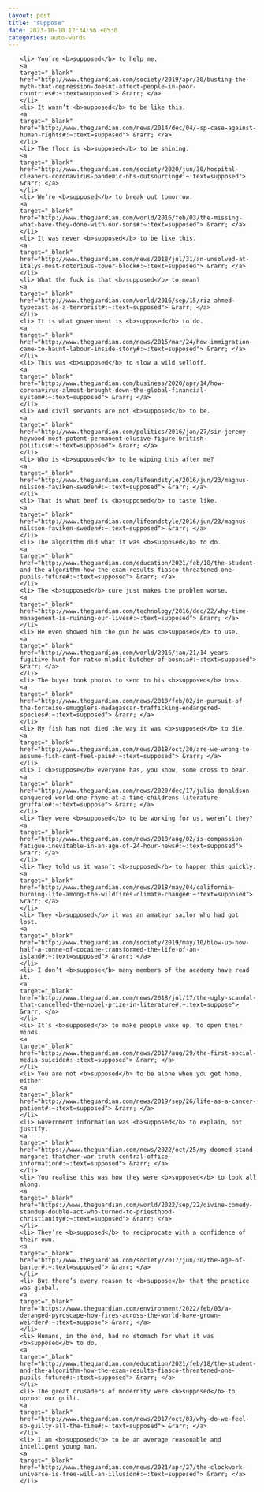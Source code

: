 ```yaml
---
layout: post
title: "suppose"
date: 2023-10-10 12:34:56 +0530
categories: auto-words
---
```

<ol>

    <li> You’re <b>supposed</b> to help me.
    <a 
    target="_blank" 
    href="http://www.theguardian.com/society/2019/apr/30/busting-the-myth-that-depression-doesnt-affect-people-in-poor-countries#:~:text=supposed"> &rarr; </a>
    </li>
    <li> It wasn’t <b>supposed</b> to be like this.
    <a 
    target="_blank" 
    href="http://www.theguardian.com/news/2014/dec/04/-sp-case-against-human-rights#:~:text=supposed"> &rarr; </a>
    </li>
    <li> The floor is <b>supposed</b> to be shining.
    <a 
    target="_blank" 
    href="http://www.theguardian.com/society/2020/jun/30/hospital-cleaners-coronavirus-pandemic-nhs-outsourcing#:~:text=supposed"> &rarr; </a>
    </li>
    <li> We’re <b>supposed</b> to break out tomorrow.
    <a 
    target="_blank" 
    href="http://www.theguardian.com/world/2016/feb/03/the-missing-what-have-they-done-with-our-sons#:~:text=supposed"> &rarr; </a>
    </li>
    <li> It was never <b>supposed</b> to be like this.
    <a 
    target="_blank" 
    href="http://www.theguardian.com/news/2018/jul/31/an-unsolved-at-italys-most-notorious-tower-block#:~:text=supposed"> &rarr; </a>
    </li>
    <li> What the fuck is that <b>supposed</b> to mean?
    <a 
    target="_blank" 
    href="http://www.theguardian.com/world/2016/sep/15/riz-ahmed-typecast-as-a-terrorist#:~:text=supposed"> &rarr; </a>
    </li>
    <li> It is what government is <b>supposed</b> to do.
    <a 
    target="_blank" 
    href="http://www.theguardian.com/news/2015/mar/24/how-immigration-came-to-haunt-labour-inside-story#:~:text=supposed"> &rarr; </a>
    </li>
    <li> This was <b>supposed</b> to slow a wild selloff.
    <a 
    target="_blank" 
    href="http://www.theguardian.com/business/2020/apr/14/how-coronavirus-almost-brought-down-the-global-financial-system#:~:text=supposed"> &rarr; </a>
    </li>
    <li> And civil servants are not <b>supposed</b> to be.
    <a 
    target="_blank" 
    href="http://www.theguardian.com/politics/2016/jan/27/sir-jeremy-heywood-most-potent-permanent-elusive-figure-british-politics#:~:text=supposed"> &rarr; </a>
    </li>
    <li> Who is <b>supposed</b> to be wiping this after me?
    <a 
    target="_blank" 
    href="http://www.theguardian.com/lifeandstyle/2016/jun/23/magnus-nilsson-faviken-sweden#:~:text=supposed"> &rarr; </a>
    </li>
    <li> That is what beef is <b>supposed</b> to taste like.
    <a 
    target="_blank" 
    href="http://www.theguardian.com/lifeandstyle/2016/jun/23/magnus-nilsson-faviken-sweden#:~:text=supposed"> &rarr; </a>
    </li>
    <li> The algorithm did what it was <b>supposed</b> to do.
    <a 
    target="_blank" 
    href="http://www.theguardian.com/education/2021/feb/18/the-student-and-the-algorithm-how-the-exam-results-fiasco-threatened-one-pupils-future#:~:text=supposed"> &rarr; </a>
    </li>
    <li> The <b>supposed</b> cure just makes the problem worse.
    <a 
    target="_blank" 
    href="http://www.theguardian.com/technology/2016/dec/22/why-time-management-is-ruining-our-lives#:~:text=supposed"> &rarr; </a>
    </li>
    <li> He even showed him the gun he was <b>supposed</b> to use.
    <a 
    target="_blank" 
    href="http://www.theguardian.com/world/2016/jan/21/14-years-fugitive-hunt-for-ratko-mladic-butcher-of-bosnia#:~:text=supposed"> &rarr; </a>
    </li>
    <li> The buyer took photos to send to his <b>supposed</b> boss.
    <a 
    target="_blank" 
    href="http://www.theguardian.com/news/2018/feb/02/in-pursuit-of-the-tortoise-smugglers-madagascar-trafficking-endangered-species#:~:text=supposed"> &rarr; </a>
    </li>
    <li> My fish has not died the way it was <b>supposed</b> to die.
    <a 
    target="_blank" 
    href="http://www.theguardian.com/news/2018/oct/30/are-we-wrong-to-assume-fish-cant-feel-pain#:~:text=supposed"> &rarr; </a>
    </li>
    <li> I <b>suppose</b> everyone has, you know, some cross to bear.
    <a 
    target="_blank" 
    href="http://www.theguardian.com/news/2020/dec/17/julia-donaldson-conquered-world-one-rhyme-at-a-time-childrens-literature-gruffalo#:~:text=suppose"> &rarr; </a>
    </li>
    <li> They were <b>supposed</b> to be working for us, weren’t they?
    <a 
    target="_blank" 
    href="http://www.theguardian.com/news/2018/aug/02/is-compassion-fatigue-inevitable-in-an-age-of-24-hour-news#:~:text=supposed"> &rarr; </a>
    </li>
    <li> They told us it wasn’t <b>supposed</b> to happen this quickly.
    <a 
    target="_blank" 
    href="http://www.theguardian.com/news/2018/may/04/california-burning-life-among-the-wildfires-climate-change#:~:text=supposed"> &rarr; </a>
    </li>
    <li> They <b>supposed</b> it was an amateur sailor who had got lost.
    <a 
    target="_blank" 
    href="http://www.theguardian.com/society/2019/may/10/blow-up-how-half-a-tonne-of-cocaine-transformed-the-life-of-an-island#:~:text=supposed"> &rarr; </a>
    </li>
    <li> I don’t <b>suppose</b> many members of the academy have read it.
    <a 
    target="_blank" 
    href="http://www.theguardian.com/news/2018/jul/17/the-ugly-scandal-that-cancelled-the-nobel-prize-in-literature#:~:text=suppose"> &rarr; </a>
    </li>
    <li> It’s <b>supposed</b> to make people wake up, to open their minds.
    <a 
    target="_blank" 
    href="http://www.theguardian.com/news/2017/aug/29/the-first-social-media-suicide#:~:text=supposed"> &rarr; </a>
    </li>
    <li> You are not <b>supposed</b> to be alone when you get home, either.
    <a 
    target="_blank" 
    href="http://www.theguardian.com/news/2019/sep/26/life-as-a-cancer-patient#:~:text=supposed"> &rarr; </a>
    </li>
    <li> Government information was <b>supposed</b> to explain, not justify.
    <a 
    target="_blank" 
    href="https://www.theguardian.com/news/2022/oct/25/my-doomed-stand-margaret-thatcher-war-truth-central-office-information#:~:text=supposed"> &rarr; </a>
    </li>
    <li> You realise this was how they were <b>supposed</b> to look all along.
    <a 
    target="_blank" 
    href="https://www.theguardian.com/world/2022/sep/22/divine-comedy-standup-double-act-who-turned-to-priesthood-christianity#:~:text=supposed"> &rarr; </a>
    </li>
    <li> They’re <b>supposed</b> to reciprocate with a confidence of their own.
    <a 
    target="_blank" 
    href="http://www.theguardian.com/society/2017/jun/30/the-age-of-banter#:~:text=supposed"> &rarr; </a>
    </li>
    <li> But there’s every reason to <b>suppose</b> that the practice was global.
    <a 
    target="_blank" 
    href="https://www.theguardian.com/environment/2022/feb/03/a-deranged-pyroscape-how-fires-across-the-world-have-grown-weirder#:~:text=suppose"> &rarr; </a>
    </li>
    <li> Humans, in the end, had no stomach for what it was <b>supposed</b> to do.
    <a 
    target="_blank" 
    href="http://www.theguardian.com/education/2021/feb/18/the-student-and-the-algorithm-how-the-exam-results-fiasco-threatened-one-pupils-future#:~:text=supposed"> &rarr; </a>
    </li>
    <li> The great crusaders of modernity were <b>supposed</b> to uproot our guilt.
    <a 
    target="_blank" 
    href="http://www.theguardian.com/news/2017/oct/03/why-do-we-feel-so-guilty-all-the-time#:~:text=supposed"> &rarr; </a>
    </li>
    <li> I am <b>supposed</b> to be an average reasonable and intelligent young man.
    <a 
    target="_blank" 
    href="http://www.theguardian.com/news/2021/apr/27/the-clockwork-universe-is-free-will-an-illusion#:~:text=supposed"> &rarr; </a>
    </li>